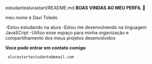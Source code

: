 estudantealurastart/README.md
 **BOAS VINDAS AO MEU PERFIL** 💙

 meu nome é Davi Toledo

 -Estou estudando na alura
 -Estou me desenvolvendo na linguagem JavaSCript
 -Utilizo esse espaço para minha organização e compartilhamento dos meus projetos desenvolvidos 


   **Voce pode entrar em contato comigo**

     alurastartestudante@email.com

